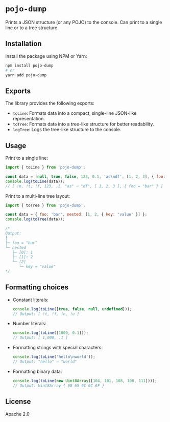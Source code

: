 # `pojo-dump`

Prints a JSON structure (or any POJO) to the console. Can print to a single line
or to a tree structure.


## Installation

Install the package using NPM or Yarn:

```bash
npm install pojo-dump
# or
yarn add pojo-dump
```


## Exports

The library provides the following exports:

- `toLine`: Formats data into a compact, single-line JSON-like representation.
- `toTree`: Formats data into a tree-like structure for better readability.
- `logTree`: Logs the tree-like structure to the console.


## Usage

Print to a single line:

```js
import { toLine } from 'pojo-dump';

const data = [null, true, false, 123, 0.1, 'as\ndf', [1, 2, 3], { foo: 'bar' }];
console.log(toLine(data));
// [ !n, !t, !f, 123, .1, "as" ⏎ "df", [ 1, 2, 3 ], { foo = "bar" } ]
```

Print to a multi-line tree layout:

```js
import { toTree } from 'pojo-dump';

const data = { foo: 'bar', nested: [1, 2, { key: 'value' }] };
console.log(toTree(data));

/*
Output:
╿
├─ foo = "bar"
└─ nested
   ├─ [0]: 1
   ├─ [1]: 2
   └─ [2]
      └─ key = "value"
*/
```


## Formatting choices

- Constant literals:
  ```ts
  console.log(toLine([true, false, null, undefined]));
  // Output: [ !t, !f, !n, !u ]
  ```

- Number literals:
  ```ts
  console.log(toLine([1000, 0.1]));
  // Output: [ 1,000, .1 ]
  ```

- Formatting strings with special characters:
  ```ts
  console.log(toLine('hello\nworld'));
  // Output: "hello" ⏎ "world"
  ```

- Formatting binary data:
  ```ts
  console.log(toLine(new Uint8Array([104, 101, 108, 108, 111])));
  // Output: Uint8Array { 68 65 6C 6C 6F }
  ```


## License

Apache 2.0